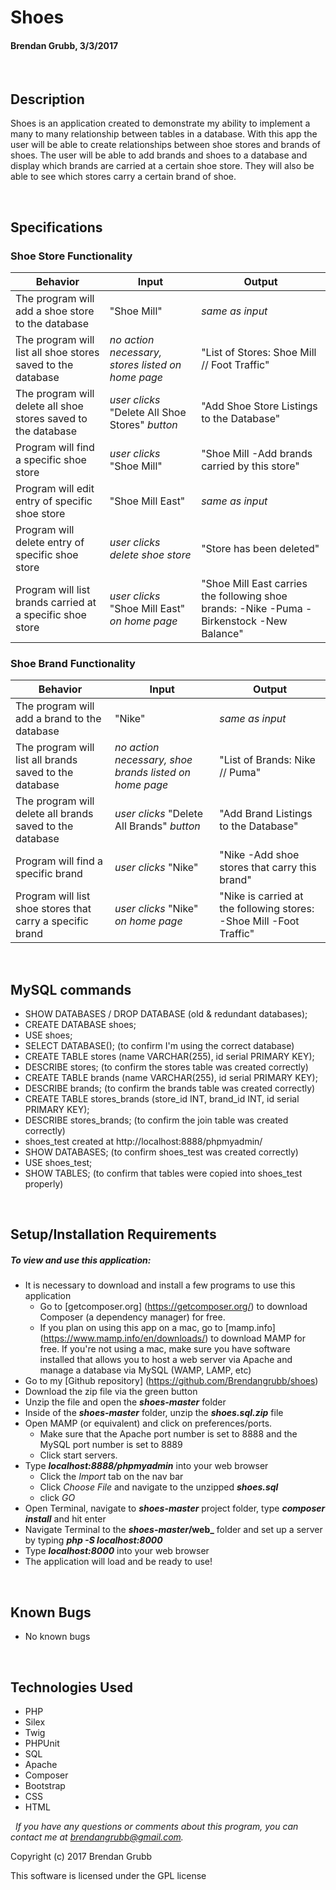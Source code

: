 # **Shoes**
#### Brendan Grubb, 3/3/2017

&nbsp;
## Description
Shoes is an application created to demonstrate my ability to implement a many to many relationship between tables in a database. With this app the user will be able to create relationships between shoe stores and brands of shoes. The user will be able to add brands and shoes to a database and display which brands are carried at a certain shoe store. They will also be able to see which stores carry a certain brand of shoe.


&nbsp;
## Specifications

### Shoe Store Functionality
|Behavior|Input|Output|
|--------|-----|------|
| The program will add a shoe store to the database | "Shoe Mill" | _same as input_ |
| The program will list all shoe stores saved to the database | _no action necessary, stores listed on home page_ | "List of Stores: Shoe Mill // Foot Traffic" |
| The program will delete all shoe stores saved to the database  |  _user clicks_ "Delete All Shoe Stores" _button_  | "Add Shoe Store Listings to the Database" |
| Program will find a specific shoe store | _user clicks_  "Shoe Mill" | "Shoe Mill -Add brands carried by this store" |
| Program will edit entry of specific shoe store | "Shoe Mill East" | _same as input_ |
| Program will delete entry of specific shoe store | _user clicks delete shoe store_ | "Store has been deleted" |
| Program will list brands carried at a specific shoe store | _user clicks_ "Shoe Mill East" _on home page_ | "Shoe Mill East carries the following shoe brands: -Nike -Puma -Birkenstock -New Balance"

### Shoe Brand Functionality
|Behavior|Input|Output|
|--------|-----|------|
| The program will add a brand to the database | "Nike" | _same as input_ |
| The program will list all brands saved to the database | _no action necessary, shoe brands listed on home page_ | "List of Brands: Nike // Puma" |
| The program will delete all brands saved to the database  |  _user clicks_ "Delete All Brands" _button_  | "Add Brand Listings to the Database" |
| Program will find a specific brand | _user clicks_  "Nike" | "Nike -Add shoe stores that carry this brand" |
| Program will list shoe stores that carry a specific brand | _user clicks_ "Nike" _on home page_ | "Nike is carried at the following stores: -Shoe Mill -Foot Traffic"


&nbsp;
## MySQL commands
* SHOW DATABASES / DROP DATABASE (old & redundant databases);
* CREATE DATABASE shoes;
* USE shoes;
* SELECT DATABASE(); (to confirm I'm using the correct database)
* CREATE TABLE stores (name VARCHAR(255), id serial PRIMARY KEY);
* DESCRIBE stores; (to confirm the stores table was created correctly)
* CREATE TABLE brands (name VARCHAR(255), id serial PRIMARY KEY);
* DESCRIBE brands; (to confirm the brands table was created correctly)
* CREATE TABLE stores_brands (store_id INT, brand_id INT, id serial PRIMARY KEY);
* DESCRIBE stores_brands; (to confirm the join table was created correctly)
* shoes_test created at http://localhost:8888/phpmyadmin/
* SHOW DATABASES; (to confirm shoes_test was created correctly)
* USE shoes_test;
* SHOW TABLES; (to confirm that tables were copied into shoes_test properly)



&nbsp;
## Setup/Installation Requirements
##### _To view and use this application:_
* It is necessary to download and install a few programs to use this application
    * Go to [getcomposer.org] (https://getcomposer.org/) to download Composer (a dependency manager) for free.
    * If you plan on using this app on a mac, go to [mamp.info] (https://www.mamp.info/en/downloads/) to download MAMP for free. If you're not using a mac, make sure you have software installed that allows you to host a web server via Apache and manage a database via MySQL (WAMP, LAMP, etc)
* Go to my [Github repository] (https://github.com/Brendangrubb/shoes)
* Download the zip file via the green button
* Unzip the file and open the **_shoes-master_** folder
* Inside of the **_shoes-master_** folder, unzip the **_shoes.sql.zip_** file
* Open MAMP (or equivalent) and click on preferences/ports.
    * Make sure that the Apache port number is set to 8888 and the MySQL port number is set to 8889
    * Click start servers.
* Type **_localhost:8888/phpmyadmin_** into your web browser
    * Click the _Import_ tab on the nav bar
    * Click _Choose File_ and navigate to the unzipped **_shoes.sql_**
    * click _GO_
* Open Terminal, navigate to **_shoes-master_** project folder, type **_composer install_** and hit enter
* Navigate Terminal to the **_shoes-master_/web_** folder and set up a server by typing **_php -S localhost:8000_**
* Type **_localhost:8000_** into your web browser
* The application will load and be ready to use!

&nbsp;
## Known Bugs
* No known bugs

&nbsp;
## Technologies Used
* PHP
* Silex
* Twig
* PHPUnit
* SQL
* Apache
* Composer
* Bootstrap
* CSS
* HTML

&nbsp;
_If you have any questions or comments about this program, you can contact me at [brendangrubb@gmail.com](mailto:brendangrubb@gmail.com)._

Copyright (c) 2017 Brendan Grubb

This software is licensed under the GPL license
